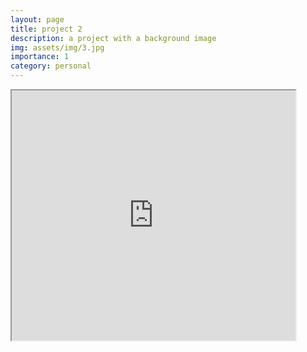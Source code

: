 ```yaml
---
layout: page
title: project 2
description: a project with a background image
img: assets/img/3.jpg
importance: 1
category: personal
---
```


<iframe src="https://jakebarkovitch.tech/assets/main.html" title="upwage site" width="90%" height="400"></iframe>
